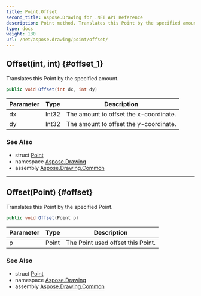 ```yaml
---
title: Point.Offset
second_title: Aspose.Drawing for .NET API Reference
description: Point method. Translates this Point by the specified amount
type: docs
weight: 130
url: /net/aspose.drawing/point/offset/
---
```

## Offset(int, int) {#offset_1}

Translates this Point by the specified amount.

```csharp
public void Offset(int dx, int dy)
```

| Parameter | Type | Description |
| --- | --- | --- |
| dx | Int32 | The amount to offset the x-coordinate. |
| dy | Int32 | The amount to offset the y-coordinate. |

### See Also

* struct [Point](../)
* namespace [Aspose.Drawing](../../point/)
* assembly [Aspose.Drawing.Common](../../../)

---

## Offset(Point) {#offset}

Translates this Point by the specified Point.

```csharp
public void Offset(Point p)
```

| Parameter | Type | Description |
| --- | --- | --- |
| p | Point | The Point used offset this Point. |

### See Also

* struct [Point](../)
* namespace [Aspose.Drawing](../../point/)
* assembly [Aspose.Drawing.Common](../../../)


